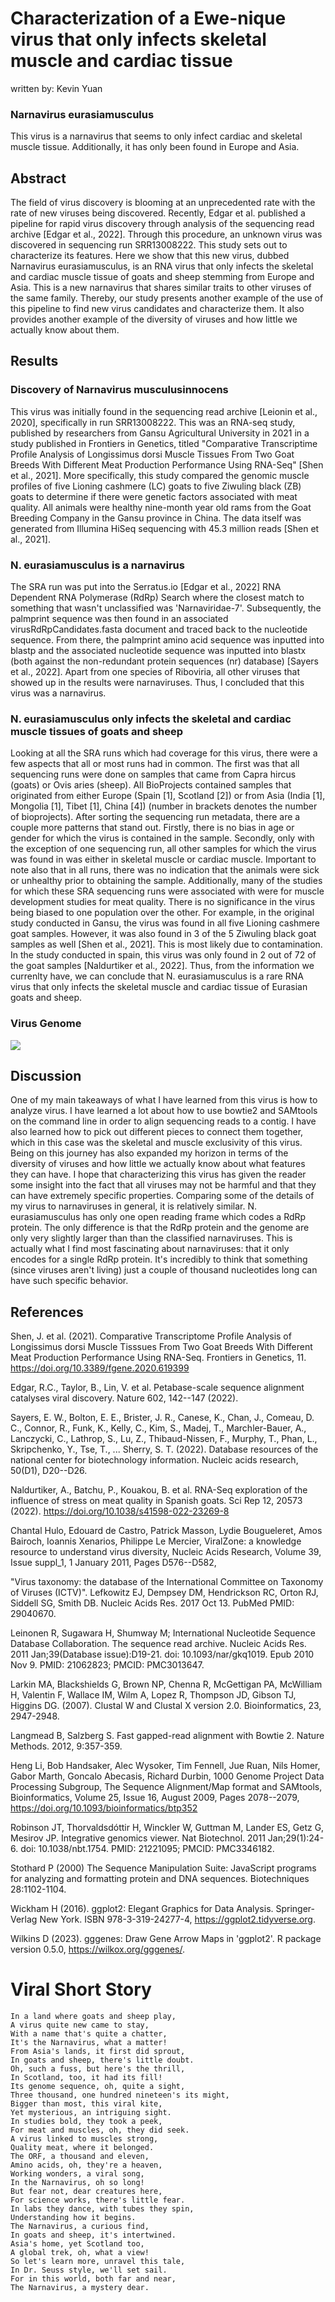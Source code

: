 # Characterization of a Ewe-nique virus that only infects skeletal muscle and cardiac tissue

written by: Kevin Yuan

### Narnavirus eurasiamusculus

This virus is a narnavirus that seems to only infect cardiac and skeletal muscle tissue. Additionally, it has only been found in Europe and Asia.

## Abstract

The field of virus discovery is blooming at an unprecedented rate with the rate of new viruses being discovered. Recently, Edgar et al. published a pipeline for rapid virus discovery through analysis of the sequencing read archive [Edgar et al., 2022]. Through this procedure, an unknown virus was discovered in sequencing run SRR13008222. This study sets out to characterize its features. Here we show that this new virus, dubbed Narnavirus eurasiamusculus, is an RNA virus that only infects the skeletal and cardiac muscle tissue of goats and sheep stemming from Europe and Asia. This is a new narnavirus that shares similar traits to other viruses of the same family. Thereby, our study presents another example of the use of this pipeline to find new virus candidates and characterize them. It also provides another example of the diversity of viruses and how little we actually know about them.

## Results

### Discovery of Narnavirus musculusinnocens

This virus was initially found in the sequencing read archive [Leionin et al., 2020], specifically in run SRR13008222. This was an RNA-seq study, published by researchers from Gansu Agricultural University in 2021 in a study published in Frontiers in Genetics, titled "Comparative Transcriptime Profile Analysis of Longissimus dorsi Muscle Tissues From Two Goat Breeds With Different Meat Production Performance Using RNA-Seq" [Shen et al., 2021]. More specifically, this study compared the genomic muscle profiles of five Lioning cashmere (LC) goats to five Ziwuling black (ZB) goats to determine if there were genetic factors associated with meat quality. All animals were healthy nine-month year old rams from the Goat Breeding Company in the Gansu province in China. The data itself was generated from Illumina HiSeq sequencing with 45.3 million reads [Shen et al., 2021].

### N. eurasiamusculus is a narnavirus

The SRA run was put into the Serratus.io [Edgar et al., 2022] RNA Dependent RNA Polymerase (RdRp) Search where the closest match to something that wasn't unclassified was 'Narnaviridae-7'. Subsequently, the palmprint sequence was then found in an associated virusRdRpCandidates.fasta document and traced back to the nucleotide sequence. From there, the palmprint amino acid sequence was inputted into blastp and the associated nucleotide sequence was inputted into blastx (both against the non-redundant protein sequences (nr) database) [Sayers et al., 2022]. Apart from one species of Riboviria, all other viruses that showed up in the results were narnaviruses. Thus, I concluded that this virus was a narnavirus.

### N. eurasiamusculus only infects the skeletal and cardiac muscle tissues of goats and sheep

Looking at all the SRA runs which had coverage for this virus, there were a few aspects that all or most runs had in common. The first was that all sequencing runs were done on samples that came from Capra hircus (goats) or Ovis aries (sheep). All BioProjects contained samples that originated from either Europe (Spain [1], Scotland [2]) or from Asia (India [1], Mongolia [1], Tibet [1], China [4]) (number in brackets denotes the number of bioprojects). After sorting the sequencing run metadata, there are a couple more patterns that stand out. Firstly, there is no bias in age or gender for which the virus is contained in the sample. Secondly, only with the exception of one sequencing run, all other samples for which the virus was found in was either in skeletal muscle or cardiac muscle. Important to note also that in all runs, there was no indication that the animals were sick or unhealthy prior to obtaining the sample. Additionally, many of the studies for which these SRA sequencing runs were associated with were for muscle development studies for meat quality. There is no significance in the virus being biased to one population over the other. For example, in the original study conducted in Gansu, the virus was found in all five Lioning cashmere goat samples. However, it was also found in 3 of the 5 Ziwuling black goat samples as well [Shen et al., 2021]. This is most likely due to contamination. In the study conducted in spain, this virus was only found in 2 out of 72 of the goat samples [Naldurtiker et al., 2022]. Thus, from the information we currenlty have, we can conclude that N. eurasiamusculus is a rare RNA virus that only infects the skeletal muscle and cardiac tissue of Eurasian goats and sheep.

### Virus Genome

![](images/figure.PNG)

## Discussion

One of my main takeaways of what I have learned from this virus is how to analyze virus. I have learned a lot about how to use bowtie2 and SAMtools on the command line in order to align sequencing reads to a contig. I have also learned how to pick out different pieces to connect them together, which in this case was the skeletal and muscle exclusivity of this virus. Being on this journey has also expanded my horizon in terms of the diversity of viruses and how little we actually know about what features they can have. I hope that characterizing this virus has given the reader some insight into the fact that all viruses may not be harmful and that they can have extremely specific properties. Comparing some of the details of my virus to narnaviruses in general, it is relatively similar. N. eurasiamusculus has only one open reading frame which codes a RdRp protein. The only difference is that the RdRp protein and the genome are only very slightly larger than than the classified narnaviruses. This is actually what I find most fascinating about narnaviruses: that it only encodes for a single RdRp protein. It's incredibly to think that something (since viruses aren't living) just a couple of thousand nucleotides long can have such specific behavior.

## References

Shen, J. et al. (2021). Comparative Transcriptome Profile Analysis of Longissimus dorsi Muscle Tisssues From Two Goat Breeds With Different Meat Production Performance Using RNA-Seq. Frontiers in Genetics, 11. <https://doi.org/10.3389/fgene.2020.619399>

Edgar, R.C., Taylor, B., Lin, V. et al. Petabase-scale sequence alignment catalyses viral discovery. Nature 602, 142--147 (2022).

Sayers, E. W., Bolton, E. E., Brister, J. R., Canese, K., Chan, J., Comeau, D. C., Connor, R., Funk, K., Kelly, C., Kim, S., Madej, T., Marchler-Bauer, A., Lanczycki, C., Lathrop, S., Lu, Z., Thibaud-Nissen, F., Murphy, T., Phan, L., Skripchenko, Y., Tse, T., ... Sherry, S. T. (2022). Database resources of the national center for biotechnology information. Nucleic acids research, 50(D1), D20--D26.

Naldurtiker, A., Batchu, P., Kouakou, B. et al. RNA-Seq exploration of the influence of stress on meat quality in Spanish goats. Sci Rep 12, 20573 (2022). <https://doi.org/10.1038/s41598-022-23269-8>

Chantal Hulo, Edouard de Castro, Patrick Masson, Lydie Bougueleret, Amos Bairoch, Ioannis Xenarios, Philippe Le Mercier, ViralZone: a knowledge resource to understand virus diversity, Nucleic Acids Research, Volume 39, Issue suppl_1, 1 January 2011, Pages D576--D582,

"Virus taxonomy: the database of the International Committee on Taxonomy of Viruses (ICTV)". Lefkowitz EJ, Dempsey DM, Hendrickson RC, Orton RJ, Siddell SG, Smith DB. Nucleic Acids Res. 2017 Oct 13. PubMed PMID: 29040670.

Leinonen R, Sugawara H, Shumway M; International Nucleotide Sequence Database Collaboration. The sequence read archive. Nucleic Acids Res. 2011 Jan;39(Database issue):D19-21. doi: 10.1093/nar/gkq1019. Epub 2010 Nov 9. PMID: 21062823; PMCID: PMC3013647.

Larkin MA, Blackshields G, Brown NP, Chenna R, McGettigan PA, McWilliam H, Valentin F, Wallace IM, Wilm A, Lopez R, Thompson JD, Gibson TJ, Higgins DG. (2007). Clustal W and Clustal X version 2.0. Bioinformatics, 23, 2947-2948.

Langmead B, Salzberg S. Fast gapped-read alignment with Bowtie 2. Nature Methods. 2012, 9:357-359.

Heng Li, Bob Handsaker, Alec Wysoker, Tim Fennell, Jue Ruan, Nils Homer, Gabor Marth, Goncalo Abecasis, Richard Durbin, 1000 Genome Project Data Processing Subgroup, The Sequence Alignment/Map format and SAMtools, Bioinformatics, Volume 25, Issue 16, August 2009, Pages 2078--2079, <https://doi.org/10.1093/bioinformatics/btp352>

Robinson JT, Thorvaldsdóttir H, Winckler W, Guttman M, Lander ES, Getz G, Mesirov JP. Integrative genomics viewer. Nat Biotechnol. 2011 Jan;29(1):24-6. doi: 10.1038/nbt.1754. PMID: 21221095; PMCID: PMC3346182.

Stothard P (2000) The Sequence Manipulation Suite: JavaScript programs for analyzing and formatting protein and DNA sequences. Biotechniques 28:1102-1104.

Wickham H (2016). ggplot2: Elegant Graphics for Data Analysis. Springer-Verlag New York. ISBN 978-3-319-24277-4, <https://ggplot2.tidyverse.org>.

Wilkins D (2023). gggenes: Draw Gene Arrow Maps in 'ggplot2'. R package version 0.5.0, <https://wilkox.org/gggenes/>.

# Viral Short Story

```         
In a land where goats and sheep play,
A virus quite new came to stay,
With a name that's quite a chatter,
It's the Narnavirus, what a matter!
From Asia's lands, it first did sprout,
In goats and sheep, there's little doubt.
Oh, such a fuss, but here's the thrill,
In Scotland, too, it had its fill!
Its genome sequence, oh, quite a sight,
Three thousand, one hundred nineteen's its might,
Bigger than most, this viral kite,
Yet mysterious, an intriguing sight.
In studies bold, they took a peek,
For meat and muscles, oh, they did seek.
A virus linked to muscles strong,
Quality meat, where it belonged.
The ORF, a thousand and eleven,
Amino acids, oh, they're a heaven,
Working wonders, a viral song,
In the Narnavirus, oh so long!
But fear not, dear creatures here,
For science works, there's little fear.
In labs they dance, with tubes they spin,
Understanding how it begins.
The Narnavirus, a curious find,
In goats and sheep, it's intertwined.
Asia's home, yet Scotland too,
A global trek, oh, what a view!
So let's learn more, unravel this tale,
In Dr. Seuss style, we'll set sail.
For in this world, both far and near,
The Narnavirus, a mystery dear.
```
